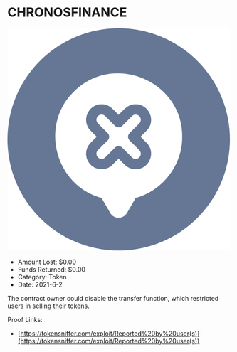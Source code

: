 # CHRONOSFINANCE
![CHRONOSFINANCE](/rektimages/CHRONOSFINANCE.png)
- Amount Lost: $0.00
- Funds Returned: $0.00
- Category: Token
- Date: 2021-6-2

The contract owner could disable the transfer function, which restricted users in selling their tokens.


Proof Links:
- [https://tokensniffer.com/exploit/Reported%20by%20user(s)](https://tokensniffer.com/exploit/Reported%20by%20user(s))


